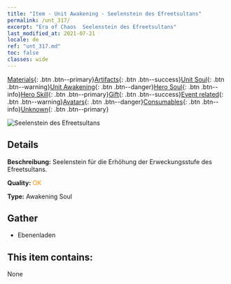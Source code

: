 ```yaml
---
title: "Item - Unit Awakening - Seelenstein des Efreetsultans"
permalink: /unt_317/
excerpt: "Era of Chaos  Seelenstein des Efreetsultans"
last_modified_at: 2021-07-21
locale: de
ref: "unt_317.md"
toc: false
classes: wide
---
```

 [Materials](/ItemsDE/){: .btn .btn--primary}[Artifacts](/ItemsDE/Artifacts/){: .btn .btn--success}[Unit Soul](/ItemsDE/UnitSoul/){: .btn .btn--warning}[Unit Awakening](/ItemsDE/UnitAwakening/){: .btn .btn--danger}[Hero Soul](/ItemsDE/HeroSoul/){: .btn .btn--info}[Hero Skill](/ItemsDE/HeroSkill/){: .btn .btn--primary}[Gift](/ItemsDE/Gift/){: .btn .btn--success}[Event related](/ItemsDE/Events/){: .btn .btn--warning}[Avatars](/ItemsDE/Avatars/){: .btn .btn--danger}[Consumables](/ItemsDE/Consumables/){: .btn .btn--info}[Unknown](/ItemsDE/Unknown/){: .btn .btn--primary}

 ![Seelenstein des Efreetsultans](/images/u/tia_liehuojingling.jpg)

## Details
 **Beschreibung:** Seelenstein für die Erhöhung der Erweckungsstufe des Efreetsultans.

 **Quality:** <span style="color: #FF8C00">OK</span>

 **Type:** Awakening Soul

## Gather

*    Ebenenladen 

## This item contains:

  None

